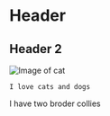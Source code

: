# Header
## Header 2
![Image of cat](https://th.bing.com/th/id/OIP.XmWCtym0T-hmnjVnhWeVRAAAAA?rs=1&pid=ImgDetMain)

```
I love cats and dogs
```

I have two broder collies
